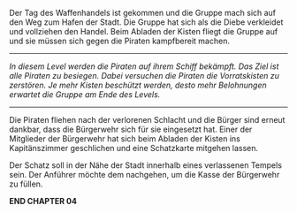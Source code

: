 Der Tag des Waffenhandels ist gekommen und die Gruppe mach sich auf den Weg zum Hafen der Stadt. Die Gruppe hat sich als die Diebe verkleidet und vollziehen den Handel. Beim Abladen der Kisten fliegt die Gruppe auf und sie müssen sich gegen die Piraten kampfbereit machen.

---

*In diesem Level werden die Piraten auf ihrem Schiff bekämpft. Das Ziel ist alle Piraten zu besiegen. Dabei versuchen die Piraten die Vorratskisten zu zerstören. Je mehr Kisten beschützt werden, desto mehr Belohnungen erwartet die Gruppe am Ende des Levels.*

---

Die Piraten fliehen nach der verlorenen Schlacht und die Bürger sind erneut dankbar, dass die Bürgerwehr sich für sie eingesetzt hat. Einer der Mitglieder der Bürgerwehr hat sich beim Abladen der Kisten ins Kapitänszimmer geschlichen und eine Schatzkarte mitgehen lassen.

Der Schatz soll in der Nähe der Stadt innerhalb eines verlassenen Tempels sein. Der Anführer möchte dem nachgehen, um die Kasse der Bürgerwehr zu füllen.

**END CHAPTER 04**

